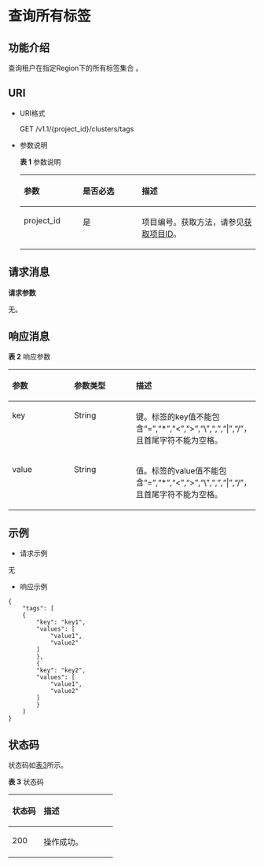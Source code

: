 # 查询所有标签<a name="ZH-CN_TOPIC_0172486215"></a>

## 功能介绍<a name="s2c4189363a344e22a1de70463f225881"></a>

查询租户在指定Region下的所有标签集合 。

## URI<a name="sf0297651845047eaad627fb833801766"></a>

-   URI格式

    GET /v1.1/\{project\_id\}/clusters/tags

-   参数说明

    **表 1**  参数说明

    <a name="t54dd4e66085d4193a9e4dff304acd0f5"></a>
    <table><thead align="left"><tr id="r04d42e12ebb74f5886465a1c665aed00"><th class="cellrowborder" valign="top" width="25%" id="mcps1.2.4.1.1"><p id="a02b975a6373a4037808781548f2470f4"><a name="a02b975a6373a4037808781548f2470f4"></a><a name="a02b975a6373a4037808781548f2470f4"></a>参数</p>
    </th>
    <th class="cellrowborder" valign="top" width="25%" id="mcps1.2.4.1.2"><p id="zh-cn_topic_0110707085_p388412816227"><a name="zh-cn_topic_0110707085_p388412816227"></a><a name="zh-cn_topic_0110707085_p388412816227"></a>是否必选</p>
    </th>
    <th class="cellrowborder" valign="top" width="50%" id="mcps1.2.4.1.3"><p id="abf58273383de49d9a5c4a0c8465d8c5a"><a name="abf58273383de49d9a5c4a0c8465d8c5a"></a><a name="abf58273383de49d9a5c4a0c8465d8c5a"></a>描述</p>
    </th>
    </tr>
    </thead>
    <tbody><tr id="r19443fe5cf19494eae78e1a5d90d5452"><td class="cellrowborder" valign="top" width="25%" headers="mcps1.2.4.1.1 "><p id="a6467f31d1dba422f9c238fda74c94488"><a name="a6467f31d1dba422f9c238fda74c94488"></a><a name="a6467f31d1dba422f9c238fda74c94488"></a>project_id</p>
    </td>
    <td class="cellrowborder" valign="top" width="25%" headers="mcps1.2.4.1.2 "><p id="a767b39b559e84c6ba85a8d190cc90ff9"><a name="a767b39b559e84c6ba85a8d190cc90ff9"></a><a name="a767b39b559e84c6ba85a8d190cc90ff9"></a>是</p>
    </td>
    <td class="cellrowborder" valign="top" width="50%" headers="mcps1.2.4.1.3 "><p id="a455f9d9051904d85b859ee996a2f4f43"><a name="a455f9d9051904d85b859ee996a2f4f43"></a><a name="a455f9d9051904d85b859ee996a2f4f43"></a>项目编号。获取方法，请参见<a href="获取项目ID.md">获取项目ID</a>。</p>
    </td>
    </tr>
    </tbody>
    </table>


## 请求消息<a name="sd36cd2850091427daa0a2a98000f4602"></a>

**请求参数**

无。

## 响应消息<a name="sa3b67fdf174846b687d4d5029329b305"></a>

**表 2**  响应参数

<a name="table45211674182"></a>
<table><thead align="left"><tr id="row252312741816"><th class="cellrowborder" valign="top" width="25%" id="mcps1.2.4.1.1"><p id="p452316771818"><a name="p452316771818"></a><a name="p452316771818"></a>参数</p>
</th>
<th class="cellrowborder" valign="top" width="25%" id="mcps1.2.4.1.2"><p id="p195241731814"><a name="p195241731814"></a><a name="p195241731814"></a>参数类型</p>
</th>
<th class="cellrowborder" valign="top" width="50%" id="mcps1.2.4.1.3"><p id="p152487181819"><a name="p152487181819"></a><a name="p152487181819"></a>描述</p>
</th>
</tr>
</thead>
<tbody><tr id="row105271270182"><td class="cellrowborder" valign="top" width="25%" headers="mcps1.2.4.1.1 "><p id="p95275716189"><a name="p95275716189"></a><a name="p95275716189"></a>key</p>
</td>
<td class="cellrowborder" valign="top" width="25%" headers="mcps1.2.4.1.2 "><p id="p15528675188"><a name="p15528675188"></a><a name="p15528675188"></a>String</p>
</td>
<td class="cellrowborder" valign="top" width="50%" headers="mcps1.2.4.1.3 "><p id="p752897201817"><a name="p752897201817"></a><a name="p752897201817"></a>键。标签的key值不能包含“=”,“*”,“&lt;”,“&gt;”,“\”,“,”,“|”,“/”，且首尾字符不能为空格。</p>
</td>
</tr>
<tr id="row1853018771810"><td class="cellrowborder" valign="top" width="25%" headers="mcps1.2.4.1.1 "><p id="p1153016731813"><a name="p1153016731813"></a><a name="p1153016731813"></a>value</p>
</td>
<td class="cellrowborder" valign="top" width="25%" headers="mcps1.2.4.1.2 "><p id="p1353077121812"><a name="p1353077121812"></a><a name="p1353077121812"></a>String</p>
</td>
<td class="cellrowborder" valign="top" width="50%" headers="mcps1.2.4.1.3 "><p id="p653015761811"><a name="p653015761811"></a><a name="p653015761811"></a>值。标签的value值不能包含“=”,“*”,“&lt;”,“&gt;”,“\”,“,”,“|”,“/”，且首尾字符不能为空格。</p>
</td>
</tr>
</tbody>
</table>

## 示例<a name="s81c3ed017afc4602b480dc53561c1799"></a>

-   请求示例

无

-   响应示例

```
{ 
    "tags": [ 
    { 
        "key": "key1", 
        "values": [ 
            "value1", 
            "value2" 
        ] 
        }, 
        { 
        "key": "key2", 
        "values": [ 
            "value1", 
            "value2" 
        ] 
        } 
    ] 
} 

```

## 状态码<a name="s2cffe92837ac4e14a9afda7d5eb8e64e"></a>

状态码如[表3](#tb472a78155014ba18b372672dd8358e7)所示。

**表 3**  状态码

<a name="tb472a78155014ba18b372672dd8358e7"></a>
<table><thead align="left"><tr id="r201b1aef028b40ef962c83fd95b4861f"><th class="cellrowborder" valign="top" width="30%" id="mcps1.2.3.1.1"><p id="a76d01c2d730241b6811241045aa51c7e"><a name="a76d01c2d730241b6811241045aa51c7e"></a><a name="a76d01c2d730241b6811241045aa51c7e"></a>状态码</p>
</th>
<th class="cellrowborder" valign="top" width="70%" id="mcps1.2.3.1.2"><p id="ad8353c4c972e4361a19786b6b50cac52"><a name="ad8353c4c972e4361a19786b6b50cac52"></a><a name="ad8353c4c972e4361a19786b6b50cac52"></a>描述</p>
</th>
</tr>
</thead>
<tbody><tr id="ra779cebca1bd45db945a8c7504ed9896"><td class="cellrowborder" valign="top" width="30%" headers="mcps1.2.3.1.1 "><p id="a99d8911646c942dea59d9acfe54b2e7c"><a name="a99d8911646c942dea59d9acfe54b2e7c"></a><a name="a99d8911646c942dea59d9acfe54b2e7c"></a>200</p>
</td>
<td class="cellrowborder" valign="top" width="70%" headers="mcps1.2.3.1.2 "><p id="zh-cn_topic_0110707085_p39771881331"><a name="zh-cn_topic_0110707085_p39771881331"></a><a name="zh-cn_topic_0110707085_p39771881331"></a>操作成功。</p>
</td>
</tr>
</tbody>
</table>

